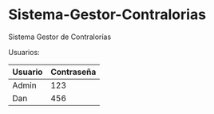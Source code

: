 # Sistema-Gestor-Contralorias

Sistema Gestor de Contralorías

Usuarios:

| Usuario | Contraseña |
| --- | --- |
| Admin | 123 |
| Dan | 456 |
